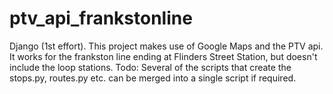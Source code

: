 # ptv_api_frankstonline
Django (1st effort). This project makes use of Google Maps and the PTV api. It works for the frankston line ending at Flinders Street Station, but doesn't include the loop stations.
Todo: Several of the scripts that create the stops.py, routes.py etc. can be merged into a single script if required.
